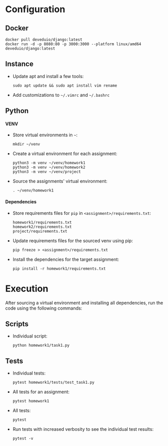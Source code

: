 # Configuration
## Docker
```
docker pull deveduio/django:latest
docker run -d -p 8080:80 -p 3000:3000 --platform linux/amd64 deveduio/django:latest 
```

## Instance
- Update apt and install a few tools:
  ```
  sudo apt update && sudo apt install vim rename
  ```
- Add customizations to `~/.vimrc` and `~/.bashrc`

## Python
#### VENV
- Store virtual environments in `~`:
  ```
  mkdir ~/venv
  ```
- Create a virtual environment for each assignment:
  ```
  python3 -m venv ~/venv/homework1
  python3 -m venv ~/venv/homework2
  python3 -m venv ~/venv/project
  ```
- Source the assignments' virtual environment:
  ```
  . ~/venv/homework1
  ```

#### Dependencies
- Store requirements files for `pip` in `<assignment>/requirements.txt`:
  ```
  homework1/requirements.txt
  homework2/requirements.txt
  project/requirements.txt
  ```
- Update requirements files for the sourced venv using pip:
  ```
  pip freeze > <assignment>/requirements.txt
  ```
- Install the dependencies for the target assignment:
  ```
  pip install -r homework1/requirements.txt
  ```

# Execution
After sourcing a virtual environment and installing all dependencies, run the code using the following commands:

## Scripts
- Individual script:
  ```
  python homework1/task1.py
  ```

## Tests
- Individual tests:
  ```
  pytest homework1/tests/test_task1.py
  ```
- All tests for an assignment:
  ```
  pytest homework1
  ```
- All tests:
  ```
  pytest
  ```
- Run tests with increased verbosity to see the individual test results:
  ```
  pytest -v
  ```